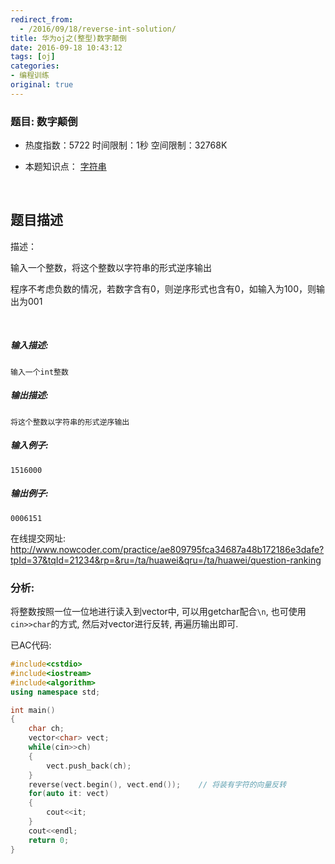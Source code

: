 ```yaml
---
redirect_from:
  - /2016/09/18/reverse-int-solution/
title: 华为oj之(整型)数字颠倒
date: 2016-09-18 10:43:12
tags: [oj]
categories: 
- 编程训练
original: true
---
```


### 题目: 数字颠倒

- 热度指数：5722    时间限制：1秒    空间限制：32768K

- 本题知识点： [字符串](http://www.nowcoder.com/questionCenter?questionTypes=000100&mutiTagIds=579)

  ​


## 题目描述

描述：

输入一个整数，将这个整数以字符串的形式逆序输出

程序不考虑负数的情况，若数字含有0，则逆序形式也含有0，如输入为100，则输出为001

 

##### **输入描述:**

```
输入一个int整数
```

##### **输出描述:**

```
将这个整数以字符串的形式逆序输出
```

##### **输入例子:**

```
1516000

```

##### **输出例子:**

```
0006151
```



在线提交网址: http://www.nowcoder.com/practice/ae809795fca34687a48b172186e3dafe?tpId=37&tqId=21234&rp=&ru=/ta/huawei&qru=/ta/huawei/question-ranking



### 分析:

将整数按照一位一位地进行读入到vector中, 可以用getchar配合`\n`, 也可使用`cin>>char`的方式, 然后对vector进行反转, 再遍历输出即可.



已AC代码:
```cpp
#include<cstdio>
#include<iostream>
#include<algorithm>
using namespace std;

int main()
{
    char ch;
    vector<char> vect;    
    while(cin>>ch)
    {
        vect.push_back(ch);
    }
    reverse(vect.begin(), vect.end());    // 将装有字符的向量反转
    for(auto it: vect)
    {
        cout<<it;
    }
    cout<<endl;
    return 0;
}
```



